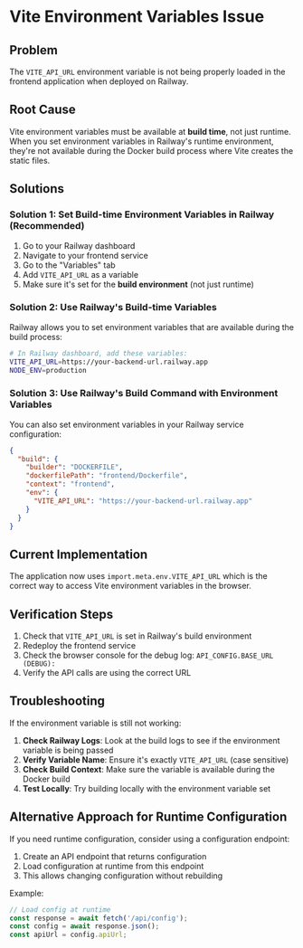 # Vite Environment Variables Issue

## Problem
The `VITE_API_URL` environment variable is not being properly loaded in the frontend application when deployed on Railway.

## Root Cause
Vite environment variables must be available at **build time**, not just runtime. When you set environment variables in Railway's runtime environment, they're not available during the Docker build process where Vite creates the static files.

## Solutions

### Solution 1: Set Build-time Environment Variables in Railway (Recommended)

1. Go to your Railway dashboard
2. Navigate to your frontend service
3. Go to the "Variables" tab
4. Add `VITE_API_URL` as a variable
5. Make sure it's set for the **build environment** (not just runtime)

### Solution 2: Use Railway's Build-time Variables

Railway allows you to set environment variables that are available during the build process:

```bash
# In Railway dashboard, add these variables:
VITE_API_URL=https://your-backend-url.railway.app
NODE_ENV=production
```

### Solution 3: Use Railway's Build Command with Environment Variables

You can also set environment variables in your Railway service configuration:

```json
{
  "build": {
    "builder": "DOCKERFILE",
    "dockerfilePath": "frontend/Dockerfile",
    "context": "frontend",
    "env": {
      "VITE_API_URL": "https://your-backend-url.railway.app"
    }
  }
}
```

## Current Implementation

The application now uses `import.meta.env.VITE_API_URL` which is the correct way to access Vite environment variables in the browser.

## Verification Steps

1. Check that `VITE_API_URL` is set in Railway's build environment
2. Redeploy the frontend service
3. Check the browser console for the debug log: `API_CONFIG.BASE_URL (DEBUG):`
4. Verify the API calls are using the correct URL

## Troubleshooting

If the environment variable is still not working:

1. **Check Railway Logs**: Look at the build logs to see if the environment variable is being passed
2. **Verify Variable Name**: Ensure it's exactly `VITE_API_URL` (case sensitive)
3. **Check Build Context**: Make sure the variable is available during the Docker build
4. **Test Locally**: Try building locally with the environment variable set

## Alternative Approach for Runtime Configuration

If you need runtime configuration, consider using a configuration endpoint:

1. Create an API endpoint that returns configuration
2. Load configuration at runtime from this endpoint
3. This allows changing configuration without rebuilding

Example:
```javascript
// Load config at runtime
const response = await fetch('/api/config');
const config = await response.json();
const apiUrl = config.apiUrl;
``` 